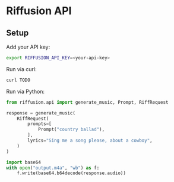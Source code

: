 # Riffusion API


## Setup

Add your API key:

```bash
export RIFFUSION_API_KEY=<your-api-key>
```

Run via curl:

```bash
curl TODO
```

Run via Python:

```python
from riffusion.api import generate_music, Prompt, RiffRequest

response = generate_music(
    RiffRequest(
        prompts=[
            Prompt("country ballad"),
        ],
        lyrics="Sing me a song please, about a cowboy",
    )
)

import base64
with open("output.m4a", "wb") as f:
    f.write(base64.b64decode(response.audio))

```
